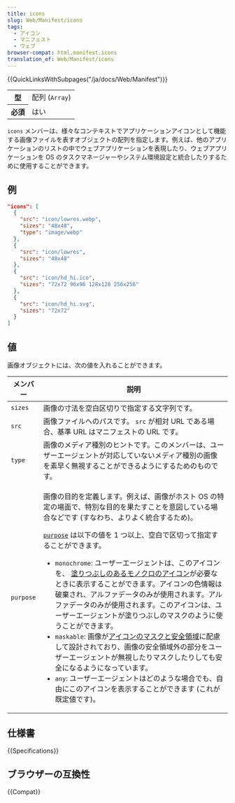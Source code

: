 ```yaml
---
title: icons
slug: Web/Manifest/icons
tags:
  - アイコン
  - マニフェスト
  - ウェブ
browser-compat: html.manifest.icons
translation_of: Web/Manifest/icons
---
```

{{QuickLinksWithSubpages("/ja/docs/Web/Manifest")}}

<table class="properties">
  <tbody>
    <tr>
      <th scope="row">型</th>
      <td>配列 (<code>Array</code>)</td>
    </tr>
    <tr>
      <th scope="row">必須</th>
      <td>はい</td>
    </tr>
  </tbody>
</table>

`icons` メンバーは、様々なコンテキストでアプリケーションアイコンとして機能する画像ファイルを表すオブジェクトの配列を指定します。例えば、他のアプリケーションのリストの中でウェブアプリケーションを表現したり、ウェブアプリケーションを OS のタスクマネージャーやシステム環境設定と統合したりするために使用することができます。

## 例

```json
"icons": [
  {
    "src": "icon/lowres.webp",
    "sizes": "48x48",
    "type": "image/webp"
  },
  {
    "src": "icon/lowres",
    "sizes": "48x48"
  },
  {
    "src": "icon/hd_hi.ico",
    "sizes": "72x72 96x96 128x128 256x256"
  },
  {
    "src": "icon/hd_hi.svg",
    "sizes": "72x72"
  }
]
```

## 値

画像オブジェクトには、次の値を入れることができます。

<table class="fullwidth-table standard-table">
  <thead>
    <tr>
      <th scope="col">メンバー</th>
      <th scope="col">説明</th>
    </tr>
  </thead>
  <tbody>
    <tr>
      <td><code>sizes</code></td>
      <td>画像の寸法を空白区切りで指定する文字列です。</td>
    </tr>
    <tr>
      <td><code>src</code></td>
      <td>
        画像ファイルへのパスです。 <code>src</code> が相対 URL である場合、基準 URL はマニフェストの URL です。
      </td>
    </tr>
    <tr>
      <td><code>type</code></td>
      <td>
        画像のメディア種別のヒントです。このメンバーは、ユーザーエージェントが対応していないメディア種別の画像を素早く無視することができるようにするためのものです。
      </td>
    </tr>
    <tr>
      <td><code>purpose</code></td>
      <td>
        <p>
          画像の目的を定義します。例えば、画像がホスト OS の特定の場面で、特別な目的を果たすことを意図している場合などです (すなわち、よりよく統合するため)。
        </p>
        <p>
          <a href="https://w3c.github.io/manifest/#purpose-member"><code>purpose</code></a> は以下の値を 1 つ以上、空白で区切って指定することができます。
        </p>
        <ul>
          <li>
            <code>monochrome</code>: ユーザーエージェントは、このアイコンを、 <a href="https://w3c.github.io/manifest/#monochrome-icons-and-solid-fills">塗りつぶしのあるモノクロのアイコン</a>が必要なときに表示することができます。アイコンの色情報は破棄され、アルファデータのみが使用されます。アルファデータのみが使用されます。このアイコンは、ユーザーエージェントが塗りつぶしのマスクのように使うことができます。
          </li>
          <li>
            <code>maskable</code>:  画像が<a href="https://w3c.github.io/manifest/#icon-masks">アイコンのマスクと安全領域</a>に配慮して設計されており、画像の安全領域外の部分をユーザーエージェントが無視したりマスクしたりしても安全になるようになっています。
          </li>
          <li>
            <code>any</code>: ユーザーエージェントはどのような場合でも、自由にこのアイコンを表示することができます (これが既定値です)。
          </li>
        </ul>
      </td>
    </tr>
  </tbody>
</table>

## 仕様書

{{Specifications}}

## ブラウザーの互換性

{{Compat}}
